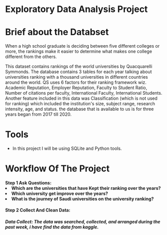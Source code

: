 # <h1>Exploratory Data Analysis Project 


# Brief about the Databset
When a high school graduate is deciding between five different colleges or more,  the rankings make it easier to determine what makes one college different from the others.

This dataset contains rankings of the world universities by Quacquarelli Symmonds. The database contains 3 tables for each year talking about universities ranking with a thousand universities in different countries around the world. QS uses 6 factors for their ranking framework wiz. Academic Reputation, Employer Reputation, Faculty to Student Ratio, Number of citations per faculty, International Faculty, International Students. Another feature included in this data was Classification (which is not used for ranking) which included the institution's size, subject range, research intensity, age, and status. the database that is available to us is for three years began from 2017 till 2020.


# Tools
<ul>
<li>In this project I will be using SQLite and Python tools.
</ul>


# Workflow Of The Project
</ul>
<h4>Step 1 Ask Questions:
</ul>

<li> Which are the universities that have Kept their ranking over the years?</li>
<li> Which university get improve over the years?</li>
<li> What is the journey of Saudi universities on the university ranking?</li>
	
</ul>
<h4>Step 2 Collect And Clean Data:
</ul>

<h5>Data Collect:
The data was searched, collected, and arranged during the past week, i have find the data from kaggle.